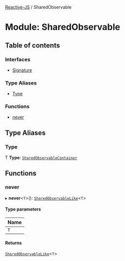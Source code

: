 [Reactive-JS](../README.md) / SharedObservable

# Module: SharedObservable

## Table of contents

### Interfaces

- [Signature](../interfaces/SharedObservable.Signature.md)

### Type Aliases

- [Type](SharedObservable.md#type)

### Functions

- [never](SharedObservable.md#never)

## Type Aliases

### Type

Ƭ **Type**: [`SharedObservableContainer`](../interfaces/types.SharedObservableContainer.md)

## Functions

### never

▸ **never**<`T`\>(): [`SharedObservableLike`](../interfaces/types.SharedObservableLike.md)<`T`\>

#### Type parameters

| Name |
| :------ |
| `T` |

#### Returns

[`SharedObservableLike`](../interfaces/types.SharedObservableLike.md)<`T`\>
